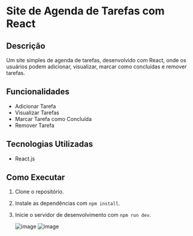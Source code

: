 # Site de Agenda de Tarefas com React

## Descrição
Um site simples de agenda de tarefas, desenvolvido com React, onde os usuários podem adicionar, visualizar, marcar como concluídas e remover tarefas.

## Funcionalidades

- Adicionar Tarefa
- Visualizar Tarefas
- Marcar Tarefa como Concluída
- Remover Tarefa

## Tecnologias Utilizadas

- React.js

## Como Executar

1. Clone o repositório.
2. Instale as dependências com `npm install`.
3. Inicie o servidor de desenvolvimento com `npm run dev`.

   ![image](https://github.com/Viniciusulpicio/lista_tarefa_bootstrap/assets/145928303/9854b3d3-4f0a-4d05-ac9a-29dbf3dbe9ce)
![image](https://github.com/Viniciusulpicio/lista_tarefa_bootstrap/assets/145928303/bcee8099-a884-412a-a7f8-f4345912d329)
